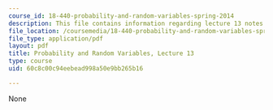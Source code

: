 ```yaml
---
course_id: 18-440-probability-and-random-variables-spring-2014
description: This file contains information regarding lecture 13 notes.
file_location: /coursemedia/18-440-probability-and-random-variables-spring-2014/60c8c00c94eebead998a50e9bb265b16_MIT18_440S14_Lecture13.pdf
file_type: application/pdf
layout: pdf
title: Probability and Random Variables, Lecture 13
type: course
uid: 60c8c00c94eebead998a50e9bb265b16

---
```

None
